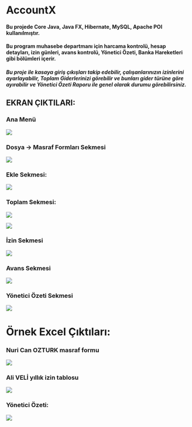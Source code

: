 # AccountX

#### Bu projede Core Java, Java FX, Hibernate, MySQL, Apache POI kullanılmıştır.

#### Bu program muhasebe departmanı için harcama kontrolü, hesap detayları, izin günleri, avans kontrolü, Yönetici Özeti, Banka Hareketleri gibi bölümleri içerir.

##### Bu proje ile kasaya giriş çıkışları takip edebilir, çalışanlarınızın izinlerini ayarlayabilir, Toplam Giderlerinizi görebilir ve bunları gider türüne göre ayırabilir ve Yönetici Özeti Raporu ile genel olarak durumu görebilirsiniz.
## EKRAN ÇIKTILARI:
### Ana Menü
![](../../../Desktop/accountX/1.png)

### Dosya -> Masraf Formları Sekmesi
![](../../../Desktop/accountX/2.png)

### Ekle Sekmesi:
![](../../../Desktop/accountX/3.png)

### Toplam Sekmesi:
![](../../../Desktop/accountX/4.png)

![](../../../Desktop/accountX/5.png)

### İzin Sekmesi
![](../../../Desktop/accountX/6.png)

### Avans Sekmesi
![](../../../Desktop/accountX/7.png)

### Yönetici Özeti Sekmesi
![](../../../Desktop/accountX/8.png)

# Örnek Excel Çıktıları:

### Nuri Can OZTURK masraf formu
![](../../../Desktop/accountX/masraf_Form.png)

### Ali VELİ yıllık izin tablosu
![](../../../Desktop/accountX/izin.png)

### Yönetici Özeti:
![](../../../Desktop/accountX/özet.png)
